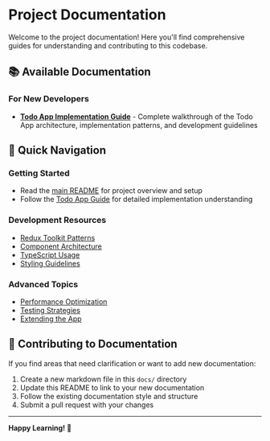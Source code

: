 # Project Documentation

Welcome to the project documentation! Here you'll find comprehensive guides for understanding and contributing to this codebase.

## 📚 Available Documentation

### For New Developers
- **[Todo App Implementation Guide](./TODO_APP_GUIDE.md)** - Complete walkthrough of the Todo App architecture, implementation patterns, and development guidelines

## 🎯 Quick Navigation

### Getting Started
- Read the [main README](../README.md) for project overview and setup
- Follow the [Todo App Guide](./TODO_APP_GUIDE.md) for detailed implementation understanding

### Development Resources
- [Redux Toolkit Patterns](./TODO_APP_GUIDE.md#state-management-pattern)
- [Component Architecture](./TODO_APP_GUIDE.md#component-architecture) 
- [TypeScript Usage](./TODO_APP_GUIDE.md#typescript-integration)
- [Styling Guidelines](./TODO_APP_GUIDE.md#styling-patterns)

### Advanced Topics
- [Performance Optimization](./TODO_APP_GUIDE.md#performance-optimizations)
- [Testing Strategies](./TODO_APP_GUIDE.md#testing-considerations)
- [Extending the App](./TODO_APP_GUIDE.md#extending-the-todo-app)

## 🤝 Contributing to Documentation

If you find areas that need clarification or want to add new documentation:

1. Create a new markdown file in this `docs/` directory
2. Update this README to link to your new documentation
3. Follow the existing documentation style and structure
4. Submit a pull request with your changes

---

**Happy Learning! 📖** 
